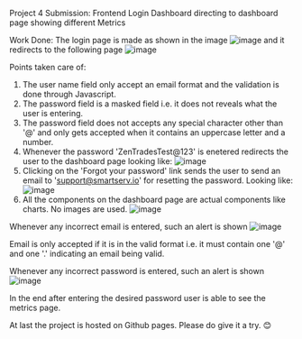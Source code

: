 Project 4 Submission: Frontend Login Dashboard directing to dashboard page showing different Metrics

Work Done: The login page is made as shown in the image 
![image]() 
and it redirects to the following page 
![image]()

Points taken care of:
1. The user name field only accept an email format and the validation is done through Javascript.
2. The password field is a masked field i.e. it does not reveals what the user is entering.
3. The password field does not accepts any special character other than '@' and only gets accepted when it contains an uppercase letter and a number.
4. Whenever the password 'ZenTradesTest@123' is enetered redirects the user to the dashboard page looking like:
![image]()
5. Clicking on the 'Forgot your password' link sends the user to send an email to 'support@smartserv.io' for resetting the password. Looking like:
![image]()
6. All the components on the dashboard page are actual components like charts. No images are used.
![image]()

Whenever any incorrect email is entered, such an alert is shown 
![image]()

Email is only accepted if it is in the valid format i.e. it must contain one '@' and one '.' indicating an email being valid.

Whenever any incorrect password is entered, such an alert is shown 
![image]()

In the end after entering the desired password user is able to see the metrics page.

At last the project is hosted on Github pages. Please do give it a try. 😊

